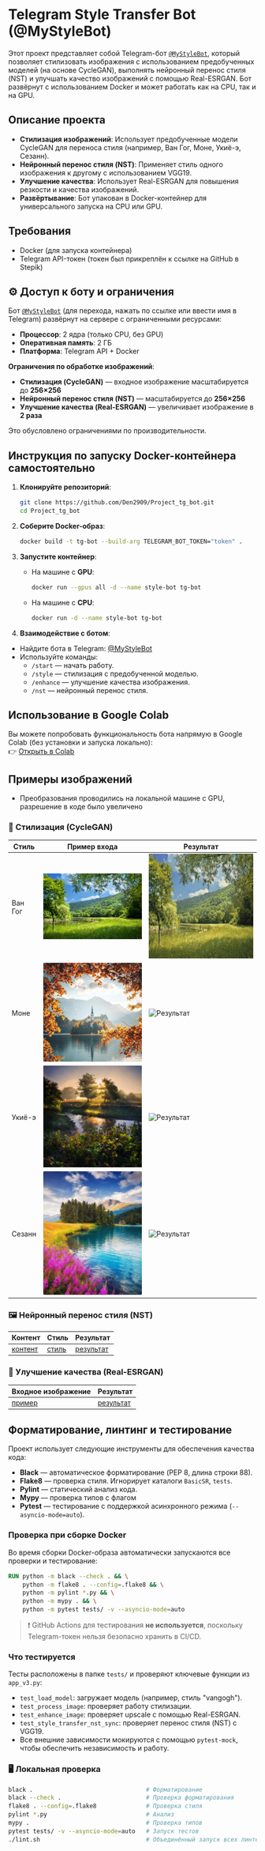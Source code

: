# Telegram Style Transfer Bot (@MyStyleBot)

Этот проект представляет собой Telegram-бот [`@MyStyleBot`](https://t.me/MyStyleBot), который позволяет стилизовать изображения с использованием предобученных моделей (на основе CycleGAN), выполнять нейронный перенос стиля (NST) и улучшать качество изображений с помощью Real-ESRGAN. Бот развёрнут с использованием Docker и может работать как на CPU, так и на GPU.

## Описание проекта

- **Стилизация изображений**: Использует предобученные модели CycleGAN для переноса стиля (например, Ван Гог, Моне, Укиё-э, Сезанн).
- **Нейронный перенос стиля (NST)**: Применяет стиль одного изображения к другому с использованием VGG19.
- **Улучшение качества**: Использует Real-ESRGAN для повышения резкости и качества изображений.
- **Развёртывание**: Бот упакован в Docker-контейнер для универсального запуска на CPU или GPU.

## Требования

- Docker (для запуска контейнера)
- Telegram API-токен (токен был прикреплён к ссылке на GitHub в Stepik)

## ⚙️ Доступ к боту и ограничения

Бот [`@MyStyleBot`](https://t.me/MyStyleBot) (для перехода, нажать по ссылке или ввести имя в Telegram) развёрнут на сервере с ограниченными ресурсами:

- **Процессор**: 2 ядра (только CPU, без GPU)
- **Оперативная память**: 2 ГБ
- **Платформа**: Telegram API + Docker

**Ограничения по обработке изображений**:
-  **Стилизация (CycleGAN)** — входное изображение масштабируется до **256×256**
-  **Нейронный перенос стиля (NST)** — масштабируется до **256×256**
-  **Улучшение качества (Real-ESRGAN)** — увеличивает изображение в **2 раза**

Это обусловлено ограничениями по производительности.

## Инструкция по запуску Docker-контейнера самостоятельно

1. **Клонируйте репозиторий**:
   ```bash
   git clone https://github.com/Den2909/Project_tg_bot.git
   cd Project_tg_bot
   ```

2. **Соберите Docker-образ**:
   ```bash
   docker build -t tg-bot --build-arg TELEGRAM_BOT_TOKEN="token" .
   ```

3. **Запустите контейнер**:

   - На машине с **GPU**:
     ```bash
     docker run --gpus all -d --name style-bot tg-bot
     ```

   - На машине с **CPU**:
     ```bash
     docker run -d --name style-bot tg-bot
     ```

4. **Взаимодействие с ботом**:

- Найдите бота в Telegram: [@MyStyleBot](https://t.me/MyStyleBot)
- Используйте команды:
  - `/start` — начать работу.
  - `/style` — стилизация с предобученной моделью.
  - `/enhance` — улучшение качества изображения.
  - `/nst` — нейронный перенос стиля.

## Использование в Google Colab

Вы можете попробовать функциональность бота напрямую в Google Colab (без установки и запуска локально):  
👉 [Открыть в Colab](https://colab.research.google.com/drive/1uYcQuI8COUMZYSkhF5_Jzups56Jx9nBH?usp=sharing)

## Примеры изображений 
- Преобразования проводились на локальной машине с GPU, разрешение в коде было увеличено

### 🎨 Стилизация (CycleGAN) 

| Стиль        | Пример входа | Результат |
|--------------|--------------|-----------|
| Ван Гог      | ![Пример](https://raw.githubusercontent.com/Den2909/Project_tg_bot/main/images/style/vang/vang.jpg) | ![Результат](https://raw.githubusercontent.com/Den2909/Project_tg_bot/main/images/style/vang/res_1.jpg) |
| Моне         | ![Пример](https://raw.githubusercontent.com/Den2909/Project_tg_bot/main/images/style/mone/mone.jpg) | ![Результат](https://raw.githubusercontent.com/Den2909/Project_tg_bot/main/images/style/vang/res_2.jpg) |
| Укиё-э       | ![Пример](https://raw.githubusercontent.com/Den2909/Project_tg_bot/main/images/style/Uki/uki.jpg) | ![Результат](https://raw.githubusercontent.com/Den2909/Project_tg_bot/main/images/style/vang/res_4.jpg) |
| Сезанн       | ![Пример](https://raw.githubusercontent.com/Den2909/Project_tg_bot/main/images/style/cezan/h-364747.jpg) | ![Результат](https://raw.githubusercontent.com/Den2909/Project_tg_bot/main/images/style/vang/res_3.jpg) |

### 🖼️ Нейронный перенос стиля (NST)

| Контент      | Стиль        | Результат  |
|--------------|--------------|------------|
| [контент](#) | [стиль](#)   | [результат](#) |

### 🔧 Улучшение качества (Real-ESRGAN)

| Входное изображение | Результат |
|---------------------|-----------|
| [пример](#)         | [результат](#) |


##  Форматирование, линтинг и тестирование

Проект использует следующие инструменты для обеспечения качества кода:

- **Black** — автоматическое форматирование (PEP 8, длина строки 88).
- **Flake8** — проверка стиля. Игнорирует каталоги `BasicSR`, `tests`.
- **Pylint** — статический анализ кода.
- **Mypy** — проверка типов с флагом 
- **Pytest** — тестирование с поддержкой асинхронного режима (`--asyncio-mode=auto`).

###  Проверка при сборке Docker

Во время сборки Docker-образа автоматически запускаются все проверки и тестирование:

```Dockerfile
RUN python -m black --check . && \
    python -m flake8 . --config=.flake8 && \
    python -m pylint *.py && \
    python -m mypy . && \
    python -m pytest tests/ -v --asyncio-mode=auto
```

> ❗ GitHub Actions для тестирования **не используется**, поскольку Telegram-токен нельзя безопасно хранить в CI/CD.

###  Что тестируется

Тесты расположены в папке `tests/` и проверяют ключевые функции из `app_v3.py`:

- `test_load_model`: загружает модель (например, стиль "vangogh").
- `test_process_image`: проверяет работу стилизации.
- `test_enhance_image`: проверяет upscale с помощью Real-ESRGAN.
- `test_style_transfer_nst_sync`: проверяет перенос стиля (NST) с VGG19.
- Все внешние зависимости мокируются с помощью `pytest-mock`, чтобы обеспечить независимость и работу.

### 🖥️ Локальная проверка

```bash
black .                                # Форматирование
black --check .                        # Проверка форматирования
flake8 . --config=.flake8              # Проверка стиля
pylint *.py                            # Анализ
mypy .                                 # Проверка типов
pytest tests/ -v --asyncio-mode=auto   # Запуск тестов
./lint.sh                              # Объединённый запуск всех линтеров
```
